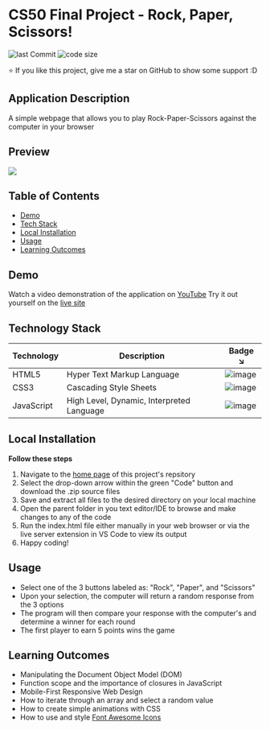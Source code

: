 # CS50 Final Project - Rock, Paper, Scissors!

![last Commit](https://img.shields.io/github/last-commit/brianveebee/rock-paper-scissors)
![code size](https://img.shields.io/github/languages/code-size/brianveebee/rock-paper-scissors)

:star: If you like this project, give me a star on GitHub to show some support :D

## Application Description

A simple webpage that allows you to play Rock-Paper-Scissors against the computer in your browser

## Preview

![](https://user-images.githubusercontent.com/80178792/186989728-3c9b12f6-9f94-4da0-93a3-2f1e9d8d0bba.gif)

## Table of Contents

* [Demo](#demo)
* [Tech Stack](#tech-stack)
* [Local Installation](#local-installation)
* [Usage](#usage)
* [Learning Outcomes](#learning-outcomes)

## Demo

Watch a video demonstration of the application on [YouTube](https://youtu.be/IF2B3qTtbH8)
Try it out yourself on the [live site](https://rock-paper-scissors.brianveebee.repl.co/)

## Technology Stack

| Technology | Description                               | Badge ↘️ |
|------------|-------------------------------------------|--------|
| HTML5      | Hyper Text Markup Language                | ![image](https://img.shields.io/badge/HTML5-E34F26?style=for-the-badge&logo=html5&logoColor=white) |
| CSS3       | Cascading Style Sheets                    | ![image](https://img.shields.io/badge/CSS3-1572B6?style=for-the-badge&logo=css3&logoColor=white)   |
| JavaScript | High Level, Dynamic, Interpreted Language | ![image](https://img.shields.io/badge/JavaScript-323330?style=for-the-badge&logo=javascript&logoColor=F7DF1E) |

## Local Installation

**Follow these steps**
1. Navigate to the [home page](https://github.com/brianveebee/rock-paper-scissors) of this project's repsitory
2. Select the drop-down arrow within the green "Code" button and download the .zip source files
3. Save and extract all files to the desired directory on your local machine
4. Open the parent folder in you text editor/IDE to browse and make changes to any of the code
5. Run the index.html file either manually in your web browser or via the live server extension in VS Code to view its output
6. Happy coding!

## Usage

* Select one of the 3 buttons labeled as: "Rock", "Paper", and "Scissors"
* Upon your selection, the computer will return a random response from the 3 options
* The program will then compare your response with the computer's and determine a winner for each round
* The first player to earn 5 points wins the game

## Learning Outcomes

* Manipulating the Document Object Model (DOM)
* Function scope and the importance of closures in JavaScript
* Mobile-First Responsive Web Design
* How to iterate through an array and select a random value
* How to create simple animations with CSS
* How to use and style [Font Awesome Icons](https://fontawesome.com/)
